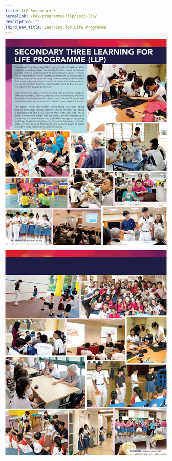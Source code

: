 ```yaml
---
title: LLP Secondary 3
permalink: /key-programmes/llp/sec3-llp/
description: ""
third_nav_title: Learning for Life Programme
---
```



![Secondary Three Learning for Life Programme](/images/Keyprogrammes/llps3-01.jpeg)

![Secondary Three Learning for Life Programme](/images/Keyprogrammes/llps3-02.jpeg)